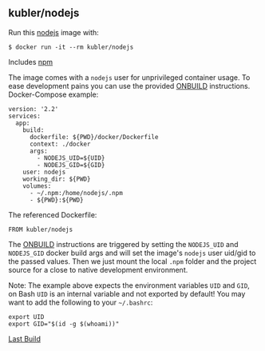 ## kubler/nodejs

Run this [nodejs][] image with:

    $ docker run -it --rm kubler/nodejs

Includes [npm][]

The image comes with a `nodejs` user for unprivileged container usage. To ease development pains
you can use the provided [ONBUILD][] instructions. Docker-Compose example:

```
version: '2.2'
services:
  app:
    build:
      dockerfile: ${PWD}/docker/Dockerfile
      context: ./docker
      args:
        - NODEJS_UID=${UID}
        - NODEJS_GID=${GID}
    user: nodejs
    working_dir: ${PWD}
    volumes:
      - ~/.npm:/home/nodejs/.npm
      - ${PWD}:${PWD}
```

The referenced Dockerfile:

```
FROM kubler/nodejs
```

The [ONBUILD][] instructions are triggered by setting the `NODEJS_UID` and `NODEJS_GID` docker build args
and will set the image's `nodejs` user uid/gid to the passed values. Then we just mount the local `.npm` folder and
the project source for a close to native development environment.

Note: The example above expects the environment variables `UID` and `GID`, on Bash `UID` is an internal
variable and not exported by default! You may want to add the following to your `~/.bashrc`:

```
export UID
export GID="$(id -g $(whoami))"
```

[Last Build][packages]

[nodejs]: https://nodejs.org/
[npm]: https://docs.npmjs.com/
[packages]: PACKAGES.md
[ONBUILD]: https://docs.docker.com/engine/reference/builder/#onbuild
